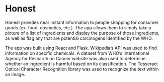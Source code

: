 # Honest

Honest provides near instant information to people shopping for consumer goods (ex. food, cosmetics, etc.). The app allows them to simply take a picture of a list of ingredients and display the purpose of those ingredients, as well as flag any that are potential carcinogens identified by the WHO.

The app was built using React and Flask. Wikipedia’s API was used to find information on specific chemicals. A dataset from WHO’s International Agency for Research on Cancer website was also used to determine whether an ingredient is harmful based on its classification. The Tesseract Optical Character Recognition library was used to recognize the text within an image.

